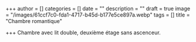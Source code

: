 +++
author = []
categories = []
date = ""
description = ""
draft = true
image = "/images/61ccf7c0-fda1-4717-b45d-b177e5ce897a.webp"
tags = []
title = "Chambre romantique"

+++
Chambre avec lit double, deuxième étage sans ascenceur.